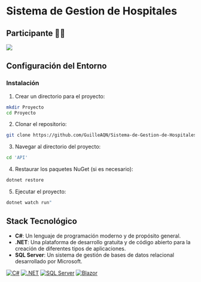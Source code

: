 # Sistema de Gestion de Hospitales

## Participante 👩‍🎓

<a href="https://github.com/GuilleAQN/Sistema-de-Gestion-de-Hospitales/graphs/contributors">
  <img src="https://contrib.rocks/image?repo=GuilleAQN/Sistema-de-Gestion-de-Hospitales" />
</a>

## Configuración del Entorno

### Instalación

1. Crear un directorio para el proyecto:

```sh
mkdir Proyecto
cd Proyecto
```

2. Clonar el repositorio:

```sh
git clone https://github.com/GuilleAQN/Sistema-de-Gestion-de-Hospitales.git
```

3. Navegar al directorio del proyecto:

```sh
cd 'API'
```

4. Restaurar los paquetes NuGet (si es necesario):

```sh
dotnet restore
```

5. Ejecutar el proyecto:

```sh
dotnet watch run"
```

## Stack Tecnológico

- **C#**: Un lenguaje de programación moderno y de propósito general.
- **.NET**: Una plataforma de desarrollo gratuita y de código abierto para la creación de diferentes tipos de aplicaciones.
- **SQL Server**: Un sistema de gestión de bases de datos relacional desarrollado por Microsoft.

[![C#](https://img.shields.io/badge/C%23-12-blue)](https://dotnet.microsoft.com/en-us/languages/csharp)
[![.NET](https://img.shields.io/badge/.NET-8.0-blueviolet)](https://dotnet.microsoft.com/en-us/download/dotnet/8.0)
[![SQL Server](https://img.shields.io/badge/SQL_Server-2019-orange)](https://www.microsoft.com/en-us/sql-server/sql-server-downloads)
[![Blazor](https://img.shields.io/badge/blazor-%235C2D91.svg?style=for-the-badge&logo=blazor&logoColor=white)](https://mudblazor.com/)

